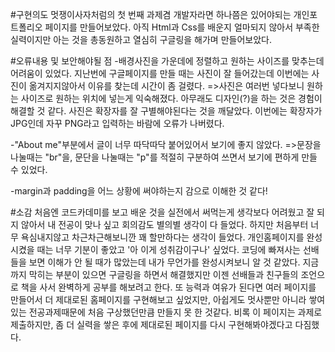 #구현의도
멋쟁이사자처럼의 첫 번째 과제겸 개발자라면 하나쯤은 있어야되는 개인포트폴리오 페이지를 만들어보았다. 아직 Html과 Css를 배운지 얼마되지 않아서 부족한 실력이지만 아는 것을 총동원하고 열심히 구글링을 해가며 만들어보았다.

#오류내용 및 보안해야될 점
-배경사진을 가운데에 정렬하고 원하는 사이즈를 맞추는데 어려움이 있었다.
지난번에 구글페이지를 만들 때는 사진이 잘 들어갔는데 이번에는 사진이 옮겨지지않아서 이유를 찾는데 시간이 좀 걸렸다.
=>사진은 여러번 넣다보니 원하는 사이즈로 원하는 위치에 넣는게 익숙해졌다. 아무래도 디자인(?)을 하는 것은 경험이 해결할 것 같다.
사진은 확장자를 잘 구별해야된다는 것을 깨달았다. 이번에는 확장자가 JPG인데 자꾸 PNG라고 입력하는 바람에 오류가 나버렸다.

-"About me"부분에서 글이 너무 따닥따닥 붙어있어서 보기에 좋지 않았다.
=>문장을 나눌때는 "br"을, 문단을 나눌때는 "p"를 적절히 구분하여 쓰면서 보기에 편하게 만들 수 있었다.

-margin과 padding을 어느 상황에 써야하는지 감으로 이해한 것 같다!

#소감
처음엔 코드카데미를 보고 배운 것을 실전에서 써먹는게 생각보다 어려웠고 잘 되지 않아서 내 전공이 맞나 싶고 회의감도 별의별 생각이 다 들었다. 하지만 처음부터 너무 욕심내지않고 차근차근해보니깐 꽤 할만하다는 생각이 들었다. 개인홈페이지를 완성시켰을 때는 너무 기분이 좋았고 '아 이게 성취감이구나' 싶었다. 코딩에 빠져사는 선배들을 보면 이해가 안 될 때가 많았는데 내가 무언가를 완성시켜보니 알 것 같았다. 지금까지 막히는 부분이 있으면 구글링을 하면서 해결했지만 이젠 선배들과 친구들의 조언으로 책을 사서 완벽하게 공부를 해보려고 한다.
또 능력과 여유가 된다면 여러 페이지를 만들어서 더 제대로된 홈페이지를 구현해보고 싶었지만, 아쉽게도 멋사뿐만 아니라 쌓여있는 전공과제때문에 처음 구상했던만큼 만들지 못 한 것같다. 비록 이 페이지는 과제로 제출하지만, 좀 더 실력을 쌓은 후에 제대로된 페이지를 다시 구현해봐야겠다고 다짐했다.